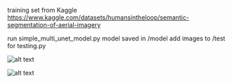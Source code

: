 training set from Kaggle https://www.kaggle.com/datasets/humansintheloop/semantic-segmentation-of-aerial-imagery

run simple_multi_unet_model.py
model saved in /model
add images to /test for testing.py

![alt text](https://github.com/[Codsssworth]/[Semantic-segmentaion-of-ariel-images]/blob/[main]/u5.png?raw=true)

![alt text](https://github.com/[Codsssworth]/[Semantic-segmentaion-of-ariel-images]/blob/[main]/u3.png?raw=true)
